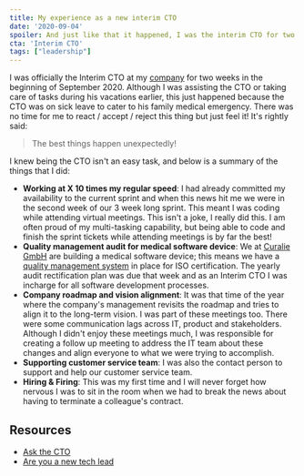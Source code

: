 ```yaml
---
title: My experience as a new interim CTO
date: '2020-09-04'
spoiler: And just like that it happened, I was the interim CTO for two weeks
cta: 'Interim CTO'
tags: ["leadership"]
---
```


I was officially the Interim CTO at my [company](../two-years-into-leadership) for two weeks in the beginning of September 2020. Although I was assisting the CTO or taking care of tasks during his vacations earlier, this just happened because the CTO was on sick leave to cater to his family medical emergency. There was no time for me to react / accept / reject this thing but just feel it! It's rightly said:

> The best things happen unexpectedly!

I knew being the CTO isn't an easy task, and below is a summary of the things that I did:

- **Working at X 10 times my regular speed**: I had already committed my availability to the current sprint and when this news hit me we were in the second week of our 3 week long sprint. This meant I was coding while attending virtual meetings. This isn't a joke, I really did this. I am often proud of my multi-tasking capability, but being able to code and finish the sprint tickets while attending meetings is by far the best!
- **Quality management audit for medical software device**: We at [Curalie GmbH](https://curalie.com/en/) are building a medical software device; this means we have a [quality management system](https://www.johner-institute.com/articles/qm-system-iso-13485/) in place for ISO certification. The yearly audit rectification plan was due that week and as an Interim CTO I was incharge for all software development processes.
- **Company roadmap and vision alignment**: It was that time of the year where the company's management revisits the roadmap and tries to align it to the long-term vision. I was part of these meetings too. There were some communication lags across IT, product and stakeholders. Although I didn't enjoy these meetings much, I was responsible for creating a follow up meeting to address the IT team about these changes and align everyone to what we were trying to accomplish.
- **Supporting customer service team**: I was also the contact person to support and help our customer service team.
- **Hiring & Firing**: This was my first time and I will never forget how nervous I was to sit in the room when we had to break the news about having to terminate a colleague's contract.

## Resources

- [Ask the CTO](https://www.oreilly.com/content/ask-the-cto-new-manager-has-a-fear-of-losing-a-technical-edge/)
- [Are you a new tech lead](../are-you-a-new-tech-lead)



